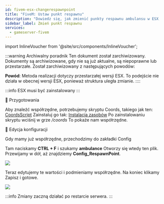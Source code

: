 ```yaml
---
id: fivem-esx-changerespawnpoint
title: "FiveM: Ustaw punkt respawnu"
description: "Dowiedz się, jak zmienić punkty respawnu ambulansu w ESX, aby spersonalizować rozgrywkę i usprawnić zarządzanie serwerem → Sprawdź teraz"
sidebar_label: Zmień punkt respawnu
services:
  - gameserver-fivem
---
```


import InlineVoucher from '@site/src/components/InlineVoucher';



:::warning Archiwalny poradnik
Ten dokument został zarchiwizowany. Dokumenty są archiwizowane, gdy nie są już aktualne, są niepoprawne lub przestarzałe. Został zarchiwizowany z następujących powodów:

**Powód**: Metoda realizacji dotyczy przestarzałej wersji ESX. To podejście nie działa w obecnej wersji ESX, ponieważ struktura uległa zmianie.
::::



:::info
ESX musi być zainstalowany
:::

<InlineVoucher />

📔 Przygotowania

Aby znaleźć współrzędne, potrzebujemy skryptu Coords, takiego jak ten:
[CoordsScript](https://github.com/qalle-fivem/qalle_coords)
Zainstaluj go tak: [Instalacja zasobów](fivem-installresources.md)
Po zainstalowaniu skryptu wciśnij w grze */coords*
To pokaże nam współrzędne.

📑 Edycja konfiguracji

Gdy mamy już współrzędne, przechodzimy do zakładki Config

Tam naciskamy **CTRL + F** i szukamy **ambulance**
Otworzy się wtedy ten plik.
Przewijamy w dół, aż znajdziemy **Config_RespawnPoint**.

![](https://screensaver01.zap-hosting.com/index.php/s/6FYfkgfPfEWK6sj/preview)

Teraz edytujemy te wartości i podmieniamy współrzędne.
Na koniec klikamy Zapisz i gotowe.

![](https://screensaver01.zap-hosting.com/index.php/s/ZEcfQt69SX5if3Q/preview)

:::info
Zmiany zaczną działać po restarcie serwera.
:::

<InlineVoucher />